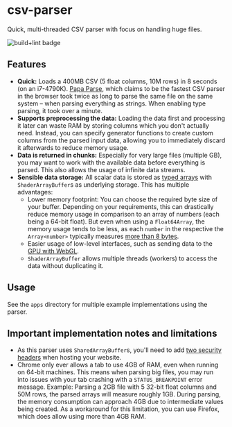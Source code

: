# csv-parser

Quick, multi-threaded CSV parser with focus on handling huge files.

![build+lint badge](https://github.com/lukaswagner/csv-parser/actions/workflows/ci.yml/badge.svg)

## Features

-   **Quick:** Loads a 400MB CSV (5 float columns, 10M rows) in 8 seconds (on an i7-4790K). [Papa Parse](https://www.papaparse.com/), which claims to be the fastest CSV parser in the browser took twice as long to parse the same file on the same system &ndash; when parsing everything as strings. When enabling type parsing, it took over a minute.
-   **Supports preprocessing the data:** Loading the data first and processing it later can waste RAM by storing columns which you don't actually need. Instead, you can specify generator functions to create custom columns from the parsed input data, allowing you to immediately discard it afterwards to reduce memory usage.
-   **Data is returned in chunks:** Especially for very large files (multiple GB), you may want to work with the available data before everything is parsed. This also allows the usage of infinite data streams.
-   **Sensible data storage:** All scalar data is stored as [typed arrays](https://developer.mozilla.org/en-US/docs/Web/JavaScript/Typed_arrays) with `ShaderArrayBuffer`s as underlying storage. This has multiple advantages:
    -   Lower memory footprint: You can choose the required byte size of your buffer. Depending on your requirements, this can drastically reduce memory usage in comparison to an array of numbers (each being a 64-bit float). But even when using a `Float64Array`, the memory usage tends to be less, as each `number` in the respective the `Array<number>` typically measures [more than 8 bytes](https://blog.dashlane.com/how-is-data-stored-in-v8-js-engine-memory/#BlogArticle-HowisdatastoredinV8JSenginememory?-PrimitiveTypes).
    -   Easier usage of low-level interfaces, such as sending data to the [GPU with WebGL](https://developer.mozilla.org/en-US/docs/Web/API/WebGLRenderingContext/bufferData).
    -   `ShaderArrayBuffer` allows multiple threads (workers) to access the data without duplicating it.

## Usage

See the `apps` directory for multiple example implementations using the parser.

## Important implementation notes and limitations

-   As this parser uses `SharedArrayBuffer`s, you'll need to add [two security headers](https://developer.mozilla.org/en-US/docs/Web/JavaScript/Reference/Global_Objects/SharedArrayBuffer#security_requirements) when hosting your website.
-   Chrome only ever allows a tab to use 4GB of RAM, even when running on 64-bit machines. This means when parsing big files, you may run into issues with your tab crashing with a `STATUS_BREAKPOINT` error message. Example: Parsing a 2GB file with 5 32-bit float columns and 50M rows, the parsed arrays will measure roughly 1GB. During parsing, the memory consumption can approach 4GB due to intermediate values being created. As a workaround for this limitation, you can use Firefox, which does allow using more than 4GB RAM.
